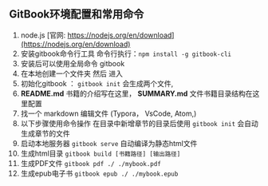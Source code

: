 ## GitBook环境配置和常用命令

1. node.js  [官网: https://nodejs.org/en/download](https://nodejs.org/en/download)
1. 安装gitbook命令行工具 命令行执行：`npm install -g gitbook-cli` 
2. 安装后可以使用全局命令 gitbook
3. 在本地创建一个文件夹 然后 进入
4. 初始化gitbook ： `gitbook init` 会生成两个文件, 
5. **README.md** 书籍的介绍写在这里，  **SUMMARY.md** 文件书籍目录结构在这里配置
6. 找一个 markdown 编辑文件 (Typora， VsCode, Atom,)
7. 以下步骤使用命令操作 在目录中新增章节的目录后使用 `gitbook init` 会自动生成章节的文件
8. 启动本地服务器 `gitbook serve`  自动编译为静态html文件
9.  生成html目录 `gitbook build [书籍路径] [输出路径]` 
10. 生成PDF文件 `gitbook pdf ./ ./mybook.pdf`
11. 生成epub电子书 `gitbook epub ./ ./mybook.epub` 